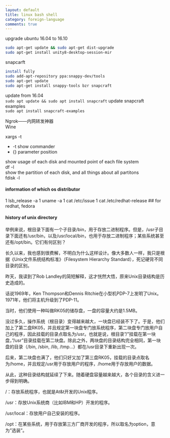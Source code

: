 ```yaml
--- 
layout: default
title: linux bash shell
category: foreign-language
comments: true
---
```



upgrade ubuntu 16.04 to 16.10  
```bash    
sudo apt-get update && sudo apt-get dist-upgrade  
sudo apt-get install unity8-desktop-session-mir  
```

snapcarft  
```bash
install fully  
sudo add-apt-repository ppa:snappy-dev/tools  
sudo apt-get update  
sudo apt-get install snappy-tools bzr snapcraft  
```

update from 16.04  
`sudo apt update && sudo apt install snapcraft`
update snapcraft examples  
`sudo apt install snapcraft-examples`

Ngrok——内网转发神器  
Wine  

xargs -t 

* -t show commander
* {} parameter position

show usage of each disk and mounted point of each file system  
df -l  
show the partition of each disk, and all things about all partitons  
fdisk -l  

#### information of which os distributor  
1 lsb_release -a 
1 uname -a
1 cat /etc/issue
1 cat /etc/redhat-release ## for redhat, fedora

#### history of unix directory
举例来说，根目录下面有一个子目录/bin，用于存放二进制程序。但是，/usr子目录下面还有/usr/bin，以及/usr/local/bin，也用于存放二进制程序；某些系统甚至还有/opt/bin。它们有何区别？

长久以来，我也感到很费解，不明白为什么这样设计。像大多数人一样，我只是根据《Unix文件系统结构标准》（Filesystem Hierarchy Standard），死记硬背不同目录的区别。

昨天，我读到了Rob Landley的简短解释，这才恍然大悟，原来Unix目录结构是历史造成的。

话说1969年，Ken Thompson和Dennis Ritchie在小型机PDP-7上发明了Unix。1971年，他们将主机升级到了PDP-11。

当时，他们使用一种叫做RK05的储存盘，一盘的容量大约是1.5MB。

没过多久，操作系统（根目录）变得越来越大，一块盘已经装不下了。于是，他们加上了第二盘RK05，并且规定第一块盘专门放系统程序，第二块盘专门放用户自己的程序，因此挂载的目录点取名为/usr。也就是说，根目录”/”挂载在第一块盘，”/usr”目录挂载在第二块盘。除此之外，两块盘的目录结构完全相同，第一块盘的目录（/bin, /sbin, /lib, /tmp…）都在/usr目录下重新出现一次。

后来，第二块盘也满了，他们只好又加了第三盘RK05，挂载的目录点取名为/home，并且规定/usr用于存放用户的程序，/home用于存放用户的数据。

从此，这种目录结构就延续了下来。随着硬盘容量越来越大，各个目录的含义进一步得到明确。

/：存放系统程序，也就是At&t开发的Unix程序。

/usr：存放Unix系统商（比如IBM和HP）开发的程序。

/usr/local：存放用户自己安装的程序。

/opt：在某些系统，用于存放第三方厂商开发的程序，所以取名为option，意为”选装”。
